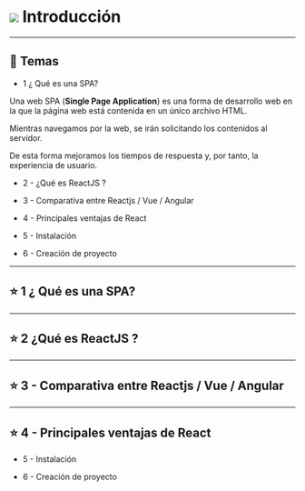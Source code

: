 # <img src="https://img.icons8.com/office/40/null/react.png"/>  Introducción

---

## :book: Temas

- 1 ¿ Qué es una SPA?

Una web SPA (**Single Page Application**) es una forma de desarrollo web en la que la página web está contenida en un único archivo HTML.

Mientras navegamos por la web, se irán solicitando los contenidos al servidor.

De esta forma mejoramos los tiempos de respuesta y, por tanto, la experiencia de usuario.

- 2 - ¿Qué es ReactJS ?

- 3 - Comparativa entre Reactjs / Vue / Angular 

- 4 - Principales ventajas de React

- 5 - Instalación

- 6 - Creación de proyecto

---

## :star: 1 ¿ Qué es una SPA?


---

## :star: 2 ¿Qué es ReactJS ?

---

## :star:  3 - Comparativa entre Reactjs / Vue / Angular 

---

## :star:  4 - Principales ventajas de React

- 5 - Instalación

- 6 - Creación de proyecto
